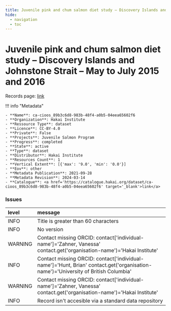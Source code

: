 ```yaml
---
title: Juvenile pink and chum salmon diet study – Discovery Islands and Johnstone Strait – May to July 2015 and 2016
hide:
  - navigation
  - toc
---
```


# Juvenile pink and chum salmon diet study – Discovery Islands and Johnstone Strait – May to July 2015 and 2016

Records page: <a href='https://catalogue.hakai.org/dataset/ca-cioos_89b3c6d8-983b-48f4-a0b5-04eea65602f6' target='_blank'>link</a>

<div id='map'></div>

!!! info "Metadata"
    
    - **Name**: ca-cioos_89b3c6d8-983b-48f4-a0b5-04eea65602f6 
    - **Organization**: Hakai Institute 
    - **Ressource Type**: dataset 
    - **Licence**: CC-BY-4.0 
    - **Private**: False 
    - **Projects**: Juvenile Salmon Program 
    - **Progress**: completed 
    - **State**: active 
    - **Type**: dataset 
    - **Distributor**: Hakai Institute 
    - **Resources Count**: 1 
    - **Vertical Extent**: [{'max': '9.0', 'min': '0.0'}] 
    - **Eov**: other 
    - **Metadata Publication**: 2021-09-28 
    - **Metadata Revision**: 2024-03-14 
    - **Catalogue**: <a href='https://catalogue.hakai.org/dataset/ca-cioos_89b3c6d8-983b-48f4-a0b5-04eea65602f6' target='_blank'>link</a> 

### Issues

| level   | message                                                                                                                           |
|:--------|:----------------------------------------------------------------------------------------------------------------------------------|
| INFO    | Title is greater than 60 characters                                                                                               |
| INFO    | No version                                                                                                                        |
| WARNING | Contact missing ORCID: contact['individual-name']='Zahner, Vanessa' contact.get('organisation-name')='Hakai Institute'            |
| INFO    | Contact missing ORCID: contact['individual-name']='Hunt, Brian' contact.get('organisation-name')='University of British Columbia' |
| WARNING | Contact missing ORCID: contact['individual-name']='Zahner, Vanessa' contact.get('organisation-name')='Hakai Institute'            |
| INFO    | Record isn't accesible via a standard data repository                                                                             |

<script>
   document.addEventListener("DOMContentLoaded", function() {
    var map = L.map('map').setView([51.505, -125.09], 5);
    L.tileLayer('https://tile.openstreetmap.org/{z}/{x}/{y}.png', {
        maxZoom: 19,
        attribution: '&copy; <a href="http://www.openstreetmap.org/copyright">OpenStreetMap</a>'
    }).addTo(map);
    var geojsonFeature = {
        "type": "Feature",
        "properties": {
            "name" : "Juvenile pink and chum salmon diet study – Discovery Islands and Johnstone Strait – May to July 2015 and 2016"
        },
        "geometry": {'type': 'Polygon', 'coordinates': [[[-126.84011656, 50.0454835], [-125.0375219, 50.0454835], [-125.0375219, 50.68302781], [-126.84011656, 50.68302781], [-126.84011656, 50.0454835]]]}
    }
    L.geoJSON(geojsonFeature).addTo(map);
   })
</script>